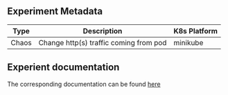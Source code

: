 ## Experiment Metadata

| Type  | Description                                                  | K8s Platform |
| ----- | ------------------------------------------------------------ | ------------ |
| Chaos | Change http(s) traffic coming from pod                       | minikube     |

## Experient documentation

The corresponding documentation can be found [here](https://docs.litmuschaos.io/docs/mitmproxy-chaos/)
